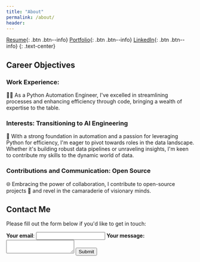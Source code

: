 ```yaml
---
title: "About"
permalink: /about/
header:
---
```


<link rel="stylesheet" href="/custom.css">


[Resume](https://sqali.github.io/cv/){: .btn .btn--info} [Portfolio](https://sqali.github.io/portfolio/){: .btn .btn--info} [LinkedIn](https://www.linkedin.com/in/sayed-qaiser-ali-916b181ab/){: .btn .btn--info}
{: .text-center}

## Career Objectives
### Work Experience:
👨‍💻 As a Python Automation Engineer, I've excelled in streamlining processes and enhancing efficiency through code, bringing a wealth of expertise to the table.

### Interests: Transitioning to AI Engineering
🚀 With a strong foundation in automation and a passion for leveraging Python for efficiency, I'm eager to pivot towards roles in the data landscape. Whether it's building robust data pipelines or unraveling insights, I'm keen to contribute my skills to the dynamic world of data.

### Contributions and Communication: Open Source
🌐 Embracing the power of collaboration, I contribute to open-source projects 🤝 and revel in the camaraderie of visionary minds.

<!-- modify this form HTML and place wherever you want your form -->
## Contact Me

Please fill out the form below if you'd like to get in touch:
<form
  class="custom-form"
  action="https://formspree.io/f/xvojvnpz"
  method="POST"
>
  <label>
    <b>Your email</b>:
    <input type="email" name="email">
  </label>
  <label>
    <b>Your message:</b>
    <textarea name="message"></textarea>
  </label>
  <!-- your other form fields go here -->
  <button type="submit">Submit</button>
</form>

<!--[View My Portfolio](https://sqali.github.io/portfolio/){: .btn .btn--info}
{: .text-center}-->
<!--
I love to read AI blogs, watch YouTube tutorials and listen to AI podcasts. I am learning so much from the AI community, where knowledge is shared to challenge the boundary of computer intelligence.

[Read My Blog Posts](https://sqali.github.io/posts/){: .btn .btn--info}
{: .text-center}
-->
